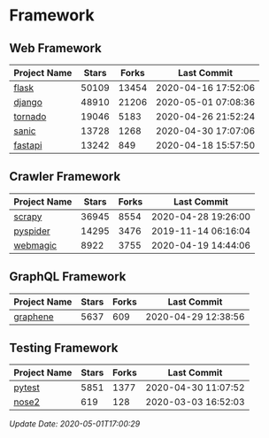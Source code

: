 # Framework

## Web Framework

| Project Name | Stars | Forks | Last Commit |
| ------------ | ----- | ----- | ----------- |
| [flask](https://github.com/pallets/flask) | 50109 | 13454 | 2020-04-16 17:52:06 |
| [django](https://github.com/django/django) | 48910 | 21206 | 2020-05-01 07:08:36 |
| [tornado](https://github.com/tornadoweb/tornado) | 19046 | 5183 | 2020-04-26 21:52:24 |
| [sanic](https://github.com/huge-success/sanic) | 13728 | 1268 | 2020-04-30 17:07:06 |
| [fastapi](https://github.com/tiangolo/fastapi) | 13242 | 849 | 2020-04-18 15:57:50 |

## Crawler Framework

| Project Name | Stars | Forks | Last Commit |
| ------------ | ----- | ----- | ----------- |
| [scrapy](https://github.com/scrapy/scrapy) | 36945 | 8554 | 2020-04-28 19:26:00 |
| [pyspider](https://github.com/binux/pyspider) | 14295 | 3476 | 2019-11-14 06:16:04 |
| [webmagic](https://github.com/code4craft/webmagic) | 8922 | 3755 | 2020-04-19 14:44:06 |

## GraphQL Framework

| Project Name | Stars | Forks | Last Commit |
| ------------ | ----- | ----- | ----------- |
| [graphene](https://github.com/graphql-python/graphene) | 5637 | 609 | 2020-04-29 12:38:56 |

## Testing Framework

| Project Name | Stars | Forks | Last Commit |
| ------------ | ----- | ----- | ----------- |
| [pytest](https://github.com/pytest-dev/pytest) | 5851 | 1377 | 2020-04-30 11:07:52 |
| [nose2](https://github.com/nose-devs/nose2) | 619 | 128 | 2020-03-03 16:52:03 |

*Update Date: 2020-05-01T17:00:29*